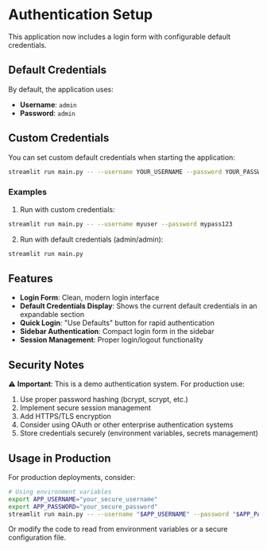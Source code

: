 # Authentication Setup

This application now includes a login form with configurable default credentials.

## Default Credentials

By default, the application uses:

- **Username**: `admin`
- **Password**: `admin`

## Custom Credentials

You can set custom default credentials when starting the application:

```bash
streamlit run main.py -- --username YOUR_USERNAME --password YOUR_PASSWORD
```

### Examples

1. Run with custom credentials:

```bash
streamlit run main.py -- --username myuser --password mypass123
```

2. Run with default credentials (admin/admin):

```bash
streamlit run main.py
```

## Features

- **Login Form**: Clean, modern login interface
- **Default Credentials Display**: Shows the current default credentials in an expandable section
- **Quick Login**: "Use Defaults" button for rapid authentication
- **Sidebar Authentication**: Compact login form in the sidebar
- **Session Management**: Proper login/logout functionality

## Security Notes

⚠️ **Important**: This is a demo authentication system. For production use:

1. Use proper password hashing (bcrypt, scrypt, etc.)
2. Implement secure session management
3. Add HTTPS/TLS encryption
4. Consider using OAuth or other enterprise authentication systems
5. Store credentials securely (environment variables, secrets management)

## Usage in Production

For production deployments, consider:

```bash
# Using environment variables
export APP_USERNAME="your_secure_username"
export APP_PASSWORD="your_secure_password"
streamlit run main.py -- --username "$APP_USERNAME" --password "$APP_PASSWORD"
```

Or modify the code to read from environment variables or a secure configuration file.
